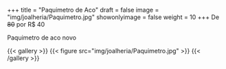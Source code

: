 +++
title = "Paquimetro de Aco"
draft = false
image = "img/joalheria/Paquimetro.jpg"
showonlyimage = false
weight = 10
+++
De ~~80~~ por <span class="price">R$ 40</span>

<!--more-->

Paquimetro de aco novo

{{< gallery >}}
{{< figure src="img/joalheria/Paquimetro.jpg" >}}
{{< /gallery >}}
